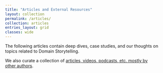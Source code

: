 ```yaml
---
title: "Articles and External Resources"
layout: collection
permalink: /articles/
collection: articles
entries_layout: grid
classes: wide
---
```


The following articles contain deep dives, case studies, and our thoughts on topics related to Domain Storytelling.

We also curate a collection of [articles, videos, podcasts, etc. mostly by other authors](/resources).
